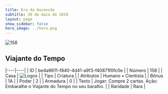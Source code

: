 ```yaml
---
title: Era da Ascensão
subtitle: 30 de maio de 2019
layout: page
show_sidebar: false
hero_image: ../hero.png
---
```


![158](https://cdn.keyforgegame.com/media/card_front/pt/435_158_G8WV298XXQQ8_pt.png)

## Viajante do Tempo

|----|----|
| ID | be4a9611-f840-4d41-a9f3-f40871f0fc0e |
| Número | 158 |
| Casa | ![Logos](https://archonarcana.com/images/thumb/c/ce/Logos.png/22px-Logos.png "Logos") |
| Tipo | Criatura |
| Atributos | Humano • Cientista |
| Bônus | 1A |
| Poder | 2 |
| Armadura | 0 |
| Texto | Jogar: Compre 2 cartas. Ação: Embaralhe o Viajante do Tempo no seu baralho. |
| Raridade | Rara |
